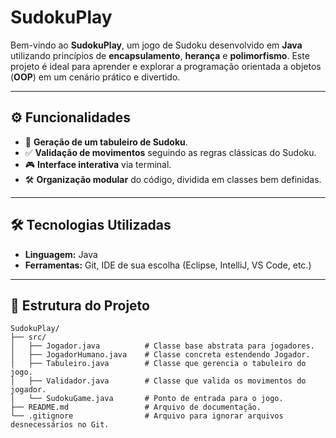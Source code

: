 # **SudokuPlay**

Bem-vindo ao **SudokuPlay**, um jogo de Sudoku desenvolvido em **Java** utilizando princípios de **encapsulamento**, **herança** e **polimorfismo**. Este projeto é ideal para aprender e explorar a programação orientada a objetos (**OOP**) em um cenário prático e divertido.

---

## **⚙ Funcionalidades**
- 🧩 **Geração de um tabuleiro de Sudoku**.
- ✅ **Validação de movimentos** seguindo as regras clássicas do Sudoku.
- 🎮 **Interface interativa** via terminal.
- 🛠️ **Organização modular** do código, dividida em classes bem definidas.

---

## **🛠 Tecnologias Utilizadas**
- **Linguagem:** Java  
- **Ferramentas:** Git, IDE de sua escolha (Eclipse, IntelliJ, VS Code, etc.)

---

## **📂 Estrutura do Projeto**
```plaintext
SudokuPlay/
├── src/
│   ├── Jogador.java          # Classe base abstrata para jogadores.
│   ├── JogadorHumano.java    # Classe concreta estendendo Jogador.
│   ├── Tabuleiro.java        # Classe que gerencia o tabuleiro do jogo.
│   ├── Validador.java        # Classe que valida os movimentos do jogador.
│   └── SudokuGame.java       # Ponto de entrada para o jogo.
├── README.md                 # Arquivo de documentação.
└── .gitignore                # Arquivo para ignorar arquivos desnecessários no Git.
